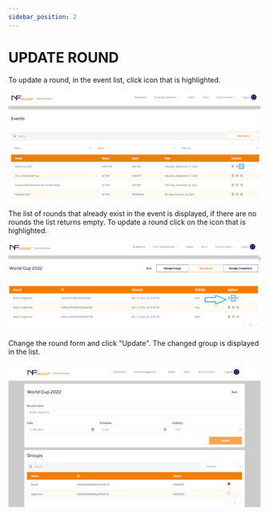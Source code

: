 ```yaml
---
sidebar_position: 2
---
```


# UPDATE ROUND

To update a round, in the event list, click icon that is highlighted.

![1](/img/group-create-1.png)

The list of rounds that already exist in the event is displayed, if there are no rounds the list returns empty.
To update a round click on the icon that is highlighted.

![1](/img/round-update-bt.png)

Change the round form and click "Update". The changed group is displayed in the list.

![1](/img/round-update.png)
